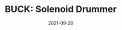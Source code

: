 ---
layout: post
featured: false

title: "BUCK: Solenoid Drummer"
date: 2021-09-20
project_code: "BUCK"
thumbnail: "/assets/project-assets/2021-09-20-BUCK/thumbnail.jpg"
intro: "BUCK is the predecessor to PULSE"
---